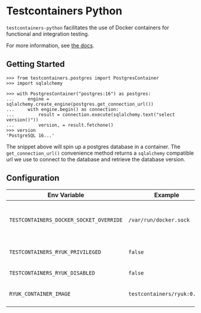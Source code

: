 # Testcontainers Python

`testcontainers-python` facilitates the use of Docker containers for functional and integration testing.

For more information, see [the docs][readthedocs].

[readthedocs]: https://testcontainers-python.readthedocs.io/en/latest/

## Getting Started

```pycon
>>> from testcontainers.postgres import PostgresContainer
>>> import sqlalchemy

>>> with PostgresContainer("postgres:16") as postgres:
...     engine = sqlalchemy.create_engine(postgres.get_connection_url())
...     with engine.begin() as connection:
...         result = connection.execute(sqlalchemy.text("select version()"))
...         version, = result.fetchone()
>>> version
'PostgreSQL 16...'
```

The snippet above will spin up a postgres database in a container. The `get_connection_url()` convenience method returns a `sqlalchemy` compatible url we use to connect to the database and retrieve the database version.

## Configuration

| Env Variable                              | Example                       | Description                              |
| ----------------------------------------- | ----------------------------- | ---------------------------------------- |
| `TESTCONTAINERS_DOCKER_SOCKET_OVERRIDE`   | `/var/run/docker.sock`        | Path to Docker's socket used by ryuk     |
| `TESTCONTAINERS_RYUK_PRIVILEGED`          | `false`                       | Run ryuk as a privileged container       |
| `TESTCONTAINERS_RYUK_DISABLED`            | `false`                       | Disable ryuk                             |
| `RYUK_CONTAINER_IMAGE`                    | `testcontainers/ryuk:0.5.1`   | Custom image for ryuk                    |
